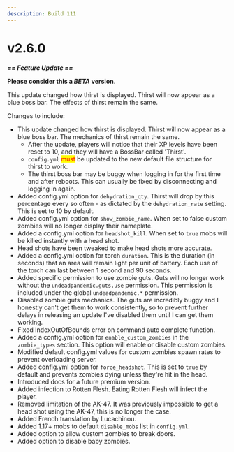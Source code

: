 ```yaml
---
description: Build 111
---
```


# v2.6.0

_**== Feature Update ==**_

**Please consider this a **_**BETA**_** version**.

This update changed how thirst is displayed. Thirst will now appear as a blue boss bar. The effects of thirst remain the same.

Changes to include:

* This update changed how thirst is displayed. Thirst will now appear as a blue boss bar. The mechanics of thirst remain the same.
  * After the update, players will notice that their XP levels have been reset to 10, and they will have a BossBar called 'Thirst'.
  * `config.yml` <mark style="color:red;">must</mark> be updated to the new default file structure for thirst to work.
  * The thirst boss bar may be buggy when logging in for the first time and after reboots. This can usually be fixed by disconnecting and logging in again.
* Added config.yml option for `dehydration_qty`. Thirst will drop by this percentage every so often - as dictated by the `dehydration_rate` setting. This is set to 10 by default.
* Added config.yml option for `show_zombie_name`. When set to false custom zombies will no longer display their nameplate.
* Added a config.yml option for `headshot_kill`. When set to `true` mobs will be killed instantly with a head shot.
* Head shots have been tweaked to make head shots more accurate.
* Added a config.yml option for torch `duration`. This is the duration (in seconds) that an area will remain light per unit of battery. Each use of the torch can last between 1 second and 90 seconds.
* Added specific permission to use zombie guts. Guts will no longer work without the `undeadpandemic.guts.use` permission. This permission is included under the global `undeadpandemic.*` permission.
* Disabled zombie guts mechanics. The guts are incredibly buggy and I honestly can't get them to work consistently, so to prevent further delays in releasing an update I've disabled them until I can get them working.
* Fixed IndexOutOfBounds error on command auto complete function.
* Added a config.yml option for `enable_custom_zombies` in the `zombie_types` section. This option will enable or disable custom zombies.
* Modified default config.yml values for custom zombies spawn rates to prevent overloading server.
* Added config.yml option for `force_headshot`. This is set to `true` by default and prevents zombies dying unless they're hit in the head.
* Introduced docs for a future premium version.
* Added infection to Rotten Flesh. Eating Rotten Flesh will infect the player.
* Removed limitation of the AK-47. It was previously impossible to get a head shot using the AK-47, this is no longer the case.
* Added French translation by Lucachinou.
* Added 1.17+ mobs to default `disable_mobs` list in `config.yml`.
* Added option to allow custom zombies to break doors.
* Added option to disable baby zombies.

